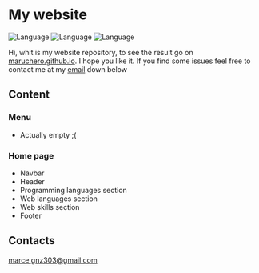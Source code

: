 # My website

![Language](https://img.shields.io/badge/-HTML-red)
![Language](https://img.shields.io/badge/-CSS-blue)
![Language](https://img.shields.io/badge/-JS-yellow)

Hi, whit is my website repository, to see the result go on [maruchero.github.io](maruchero.github.io). I hope you like it.
If you find some issues feel free to contact me at my [email](#contacts) down below

## Content

### Menu

- Actually empty ;(

### Home page
 
- Navbar
- Header
- Programming languages section
- Web languages section
- Web skills section
- Footer

## Contacts
marce.gnz303@gmail.com
